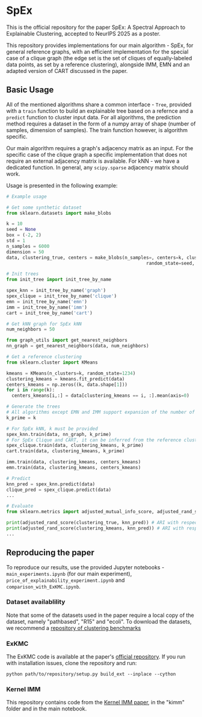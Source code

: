 # SpEx

This is the official repository for the paper SpEx: A Spectral Approach to Explainable Clustering, accepted to NeurIPS 2025 as a poster.

This repository provides implementations for our main algorithm - SpEx, for general reference graphs, with an efficient implementation for the special case of a clique graph (the edge set is the set of cliques of equally-labeled data points, as set by a reference clustering), alongside IMM, EMN and an adapted version of CART discussed in the paper. 

## Basic Usage

All of the mentioned algorithms share a common interface - `Tree`, provided with a `train` function to build an explainable tree based on a refernce and a `predict` function to cluster input data. For all algorithms, the prediction method requires a dataset in the form of a numpy array of shape (number of samples, dimension of samples). The train function however, is algorithm specific. 

Our main algorithm requires a graph's adjacency matrix as an input. For the specific case of the clique graph a specific implementation that does not require an external adjacency matrix is available. For kNN - we have a dedicated function. In general, any `scipy.sparse` adjacency matrix should work.

Usage is presented in the following example:

```python
# Example usage

# Get some synthetic dataset
from sklearn.datasets import make_blobs

k = 10
seed = None
box = (-2, 2)
std = 1
n_samples = 6000
dimension = 50
data, clustering_true, centers = make_blobs(n_samples=, centers=k, cluster_std=std,
                                                    random_state=seed, n_features=dimension, center_box=box, return_centers=True)

# Init trees
from init_tree import init_tree_by_name

spex_knn = init_tree_by_name('graph')
spex_clique = init_tree_by_name('clique')
emn = init_tree_by_name('emn')
imm = init_tree_by_name('imm')
cart = init_tree_by_name('cart')

# Get kNN graph for SpEx kNN
num_neighbors = 50

from graph_utils import get_nearest_neighbors
nn_graph = get_nearest_neighbors(data, num_neighbors)

# Get a reference clustering
from sklearn.cluster import KMeans

kmeans = KMeans(n_clusters=k, random_state=1234)
clustering_kmeans = kmeans.fit_predict(data)
centers_kmeans = np.zeros((k, data.shape[1]))
for i in range(k):
  centers_kmeans[i,:] = data[clustering_kmeans == i, :].mean(axis=0)

# Generate the trees
# All algorithms except EMN and IMM support expansion of the number of clusters beyond the ground truth (k)
k_prime = k 

# For SpEx kNN, k must be provided
spex_knn.train(data, nn_graph, k_prime) 
# For SpEx Clique and CART, it can be inferred from the reference clustering (default is None).
spex_clique.train(data, clustering_kmeans, k_prime)
cart.train(data, clustering_kmeans, k_prime)

imm.train(data, clustering_kmeans, centers_kmeans)
emn.train(data, clustering_kmeans, centers_kmeans)

# Predict
knn_pred = spex_knn.predict(data)
clique_pred = spex_clique.predict(data)
...

# Evaluate
from sklearn.metrics import adjusted_mutual_info_score, adjusted_rand_score

print(adjusted_rand_score(clustering_true, knn_pred)) # ARI with respect to ground truth
print(adjusted_rand_score(clustering_kmeans, knn_pred)) # ARI with respect to reference clustering
...

```

## Reproducing the paper

To reproduce our results, use the provided Jupyter notebooks - `main_experiments.ipynb` (for our main experiment), `price_of_explainability_experiment.ipynb` and `comparison_with_ExKMC.ipynb`.

### Dataset availablility 

Note that some of the datasets used in the paper require a local copy of the dataset, namely "pathbased", "R15" and "ecoli". To download the datasets, we recommend a [repository of clustering benchmarks](https://github.com/deric/clustering-benchmark)

### ExKMC 

The ExKMC code is available at the paper's [official repository](https://github.com/navefr/ExKMC). If you run with installation issues, clone the repository and run:

`python path/to/repository/setup.py build_ext --inplace --cython`

### Kernel IMM

This repository contains code from the [Kernel IMM paper](https://openreview.net/forum?id=FAGtjl7HOw&noteId=ojbtGqOTg8), in the "kimm" folder and in the main notebook.